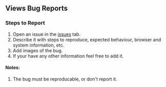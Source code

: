## Views Bug Reports

### Steps to Report

1. Open an issue in the [issues](https://github.com/views-org/bugs/issues) tab.
2. Describe it with steps to reproduce, expected behaviour, browser and system information, etc.
3. Add images of the bug.
4. If your have any other information feel free to add it.

#### Notes:

1. The bug must be reproducable, or don't report it.
